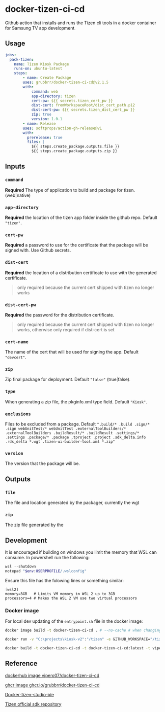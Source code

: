 # docker-tizen-ci-cd
Github action that installs and runs the Tizen cli tools in a docker container for Samsung TV app development.

## Usage

```yml
jobs:
  pack-tizen:
    name: Tizen Kiosk Package
    runs-on: ubuntu-latest
    steps:
        - name: Create Package
        uses: grubbrr/docker-tizen-ci-cd@v2.1.5
        with:
            command: web
            app-directory: tizen
            cert-pw: ${{ secrets.tizen_cert_pw }}
            dist-cert: fromWorkspaceRoot/dist_cert_path.p12
            dist-cert-pw: ${{ secrets.tizen_dist_cert_pw }}
            zip: true
            version: 1.0.1
        - name: Release
        uses: softprops/action-gh-release@v1
        with:
          prerelease: true
          files: |
            ${{ steps.create_package.outputs.file }}
            ${{ steps.create_package.outputs.zip }}
```

## Inputs

### `command`

**Required** The type of application to build and package for tizen. (web|native)

### `app-directory`

**Required** the location of the tizen app folder inside the github repo. Default `"tizen"`.

### `cert-pw`

**Required** a password to use for the certificate that the package will be signed with. Use Github secrets.

### `dist-cert`

**Required** the location of a distribution certificate to use with the generated certificate.

> only required because the current cert shipped with tizen no longer works

### `dist-cert-pw`

**Required** the password for the distribution certificate.

> only required because the current cert shipped with tizen no longer works, otherwise only required if dist-cert is set

### `cert-name`

The name of the cert that will be used for signing the app. Default `"devcert"`.

### `zip`

Zip final package for deployment. Default `"false"` (true|false).

### `type`

When generating a zip file, the pkginfo.xml type field. Default `"Kiosk"`.

### `exclusions`

Files to be excluded from a package. Default `".build/* .build .sign/* .sign webUnitTest/* webUnitTest .externalToolBuilders/* .externalToolBuilders .buildResult/* .buildResult .settings/* .settings .package/* .package .tproject .project .sdk_delta.info .rds_delta *.wgt .tizen-ui-builder-tool.xml *.zip"`

### `version`

The version that the package will be.

## Outputs

### `file`

The file and location generated by the packager, currently the wgt

### `zip`

The zip file generated by the 

## Development
It is encouraged if building on windows you limit the memory that WSL can consume. In powershell run the following:

```powershell
wsl --shutdown
notepad "$env:USERPROFILE/.wslconfig"
```

Ensure this file has the folowing lines or something similar:

```
[wsl2]
memory=3GB   # Limits VM memory in WSL 2 up to 3GB
processors=4 # Makes the WSL 2 VM use two virtual processors
```

### Docker image

For local dev updating of the `entrypoint.sh` file in the docker image:

```sh
docker image build -t docker-tizen-ci-cd . # --no-cache # when changing builder layers

docker run -v "C:\projects\kiosk-v2":"/tizen" -e GITHUB_WORKSPACE="/tizen" --rm docker-tizen-ci-cd web tizen password "somePath/dist-cert.p12" "distPassword" cert "*.zip" true Kiosk 1.0.0
```

```sh
docker build -t docker-tizen-ci-cd -t docker-tizen-ci-cd:latest -t vipero07/docker-tizen-ci-cd:latest -t vipero07/docker-tizen-ci-cd:v2.1.5 -t ghcr.io/grubbrr/docker-tizen-ci-cd:latest -t ghcr.io/grubbrr/docker-tizen-ci-cd:v2.1.5 -t ghcr.io/vipero07/docker-tizen-ci-cd:latest -t ghcr.io/vipero07/docker-tizen-ci-cd:v2.1.5 .; docker push vipero07/docker-tizen-ci-cd:latest; docker push ghcr.io/grubbrr/docker-tizen-ci-cd:latest; docker push ghcr.io/vipero07/docker-tizen-ci-cd:latest; docker push vipero07/docker-tizen-ci-cd:v2.1.5; docker push ghcr.io/grubbrr/docker-tizen-ci-cd:v2.1.5; docker push ghcr.io/vipero07/docker-tizen-ci-cd:v2.1.5;
```

## Reference

[dockerhub image vipero07/docker-tizen-ci-cd](https://hub.docker.com/repository/docker/vipero07/docker-tizen-ci-cd)

[ghcr image ghcr.io/grubbrr/docker-tizen-ci-cd](https://ghcr.io/grubbrr/docker-tizen-ci-cd)

[Docker-tizen-studio-ide](https://github.com/ubergeek77/Docker-tizen-studio-ide)

[Tizen official sdk repository](http://download.tizen.org/sdk/tizenstudio/official/binary/)